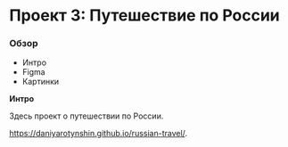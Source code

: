# Проект 3: Путешествие по России

### Обзор
* Интро
* Figma
* Картинки

**Интро**

Здесь проект о путешествии по России.

https://daniyarotynshin.github.io/russian-travel/.

